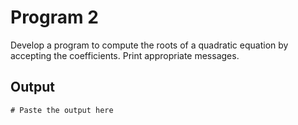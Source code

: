 # Program 2
Develop a program to compute the roots of a quadratic equation by accepting the coefficients. Print appropriate messages.

## Output
```shell
# Paste the output here
```